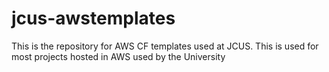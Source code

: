 # jcus-awstemplates
This is the repository for AWS CF templates used at JCUS. This is used for most projects hosted in AWS used by the University
